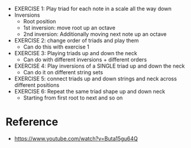 - EXERCISE 1: Play triad for each note in a scale all the way down
- Inversions
	- Root position
	- 1st inversion: move root up an octave
	- 2nd inversion: Additionally moving next note up an octave
- EXERCISE 2: change order of triads and play them
	- Can do this with exercise 1
- EXERCISE 3: Playing triads up and down the neck
	- Can do with different inversions + different orders
- EXERCISE 4: Play inversions of a SINGLE triad up and down the neck
	- Can do it on different string sets
- EXERCISE 5: connect triads up and down strings and neck across different positions
- EXERCISE 6: Repeat the same triad shape up and down neck
	- Starting from first root to next and so on
# Reference
- https://www.youtube.com/watch?v=Buta15gu64Q